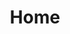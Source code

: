 ---
title: Home
home: true
heroText: Test
tagline: Some testing tagline
actionText: Go To Github
actionLink: https://github.com/bencodezen/vuepress-blog-boilerplate
features:
- 
    title: Feature 1
    details: Feature Details
- 
    title: Feature 2
    details: Feature Details
- 
    title: Feature 3
    details: Feature Details
footer: This is a footer
---